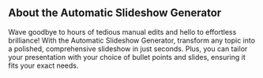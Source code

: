 ## About the Automatic Slideshow Generator
Wave goodbye to hours of tedious manual edits and hello to effortless brilliance! With the Automatic Slideshow Generator, transform any topic into a polished, comprehensive slideshow in just seconds. Plus, you can tailor your presentation with your choice of bullet points and slides, ensuring it fits your exact needs.